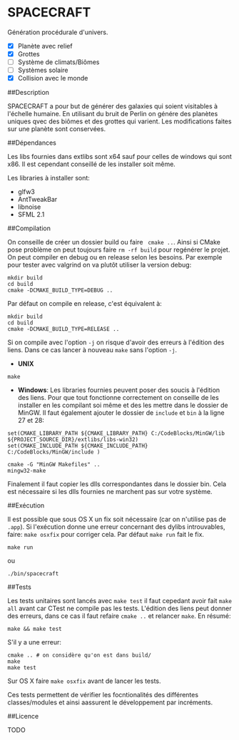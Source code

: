 SPACECRAFT
===

Génération procédurale d'univers.

* [X] Planète avec relief
* [X] Grottes
* [ ] Système de climats/Biômes
* [ ] Systèmes solaire
* [X] Collision avec le monde

##Description

SPACECRAFT a pour but de générer des galaxies qui soient visitables à l'échelle humaine. En utilisant du bruit de Perlin on génére des planètes uniques qvec des biômes et des grottes qui varient. Les modifications faites sur une planète sont conservées. 

##Dépendances

Les libs fournies dans extlibs sont x64 sauf pour celles de windows qui sont x86. Il est cependant conseillé de les installer soit même.

Les libraries à installer sont:

- glfw3
- AntTweakBar
- libnoise
- SFML 2.1

##Compilation

On conseille de créer un dossier build ou faire ` cmake ..`. Ainsi si CMake pose problème on peut toujours faire `rm -rf build` pour regénérer le projet.
On peut compiler en debug ou en release selon les besoins. Par exemple pour tester avec valgrind on va plutôt utiliser la version debug:

```
mkdir build
cd build
cmake -DCMAKE_BUILD_TYPE=DEBUG ..
```

Par défaut on compile en release, c'est équivalent à:

```
mkdir build
cd build
cmake -DCMAKE_BUILD_TYPE=RELEASE ..
```

Si on compile avec l'option `-j` on risque d'avoir des erreurs à l'édition des liens. Dans ce cas lancer à nouveau `make` sans l'option `-j`.

- **UNIX**
```
make
```

- **Windows**:
Les libraries fournies peuvent poser des soucis à l'édition des liens. Pour que tout fonctionne correctement on conseille de les installer en les compilant soi même et des les mettre dans le dossier de MinGW. Il faut également ajouter le dossier de `include` et `bin` à la ligne 27 et 28:

```
set(CMAKE_LIBRARY_PATH ${CMAKE_LIBRARY_PATH} C:/CodeBlocks/MinGW/lib ${PROJECT_SOURCE_DIR}/extlibs/libs-win32)
set(CMAKE_INCLUDE_PATH ${CMAKE_INCLUDE_PATH} C:/CodeBlocks/MinGW/include )
```


```
cmake -G "MinGW Makefiles" ..
mingw32-make
```

Finalement il faut copier les dlls correspondantes dans le dossier bin. Cela est nécessaire si les dlls fournies ne marchent pas sur votre système.

##Exécution

Il est possible que sous OS X un fix soit nécessaire (car on n'utilise pas de `.app`). Si l'exécution donne une erreur concernant des dylibs introuvables, faire: `make osxfix` pour corriger cela. Par défaut `make run` fait le fix.

```
make run
```

ou

```
./bin/spacecraft
```

##Tests

Les tests unitaires sont lancés avec `make test` il faut cepedant avoir fait `make all` avant car CTest ne compile pas les tests. L'édition des liens peut donner des erreurs, dans ce cas il faut refaire `cmake ..` et relancer `make`. En résumé:

```
make && make test
```

S'il y a une erreur:

```
cmake .. # on considère qu'on est dans build/
make
make test
```

Sur OS X faire `make osxfix` avant de lancer les tests.

Ces tests permettent de vérifier les focntionalités des différentes classes/modules et ainsi aassurent le développement par incréments.

##Licence

TODO
